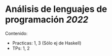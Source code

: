 # Análisis de lenguajes de programación _2022_
Contenido:
- Practicas: 1, 3 (Sólo ej de Haskell)
- TPs: 1, 2
